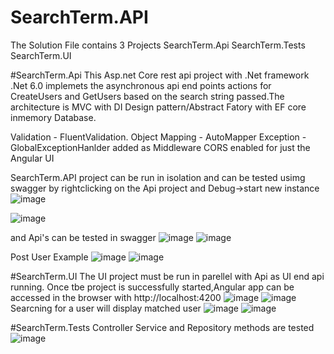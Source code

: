 # SearchTerm.API

The Solution File contains 3 Projects
SearchTerm.Api
SearchTerm.Tests
SearchTerm.UI

#SearchTerm.Api
This Asp.net Core rest api project with .Net framework .Net 6.0 implemets the asynchronous api end points actions for CreateUsers and GetUsers based on the search string passed.The architecture is MVC with DI Design pattern/Abstract Fatory with EF core inmemory Database.

Validation - FluentValidation.
Object Mapping - AutoMapper
Exception - GlobalExceptionHanlder added as Middleware
CORS enabled for just the Angular UI

SearchTerm.API project can be run in isolation and can be tested usimg swagger by rightclicking on the Api project and Debug->start new instance
![image](https://user-images.githubusercontent.com/100000716/220478535-c340b492-6f0f-4055-8bb3-9372f3c0e28a.png)

![image](https://user-images.githubusercontent.com/100000716/220478412-19c3d53c-5adf-4c0a-a8c5-cc13632715bf.png)

and Api's can be tested in swagger
![image](https://user-images.githubusercontent.com/100000716/220478675-0ac89f89-ff22-41a8-8375-12c102b324f4.png)
![image](https://user-images.githubusercontent.com/100000716/220478701-c07f4d53-2796-4107-a27b-899255ddd8db.png)

Post User Example
![image](https://user-images.githubusercontent.com/100000716/220478948-18b226c4-5396-4509-871c-a05a429d4ecb.png)
![image](https://user-images.githubusercontent.com/100000716/220478979-7e021cbe-d595-48a7-9a19-c45dfc1af6c6.png)

#SearchTerm.UI
The UI project must be run in parellel with Api as UI end api running.
Once tbe project is successfully started,Angular app can be accessed in the browser with  http://localhost:4200
![image](https://user-images.githubusercontent.com/100000716/220479502-824be00c-30b7-40ba-99b3-91b1b486a960.png)
![image](https://user-images.githubusercontent.com/100000716/220479592-8e0f699e-cfdc-4f25-8b81-4a3e1c4702fb.png)
Searcning for a user will display matched user
![image](https://user-images.githubusercontent.com/100000716/220479701-a3d561df-1d3b-49d7-96fd-9317bd69ddce.png)
![image](https://user-images.githubusercontent.com/100000716/220480859-22729809-0401-4605-91d8-640592b91559.png)

#SearchTerm.Tests
Controller
Service and Repository methods are tested
![image](https://user-images.githubusercontent.com/100000716/220480991-39f5a0c5-1d9f-4f4a-af37-bb87f2b7540c.png)


